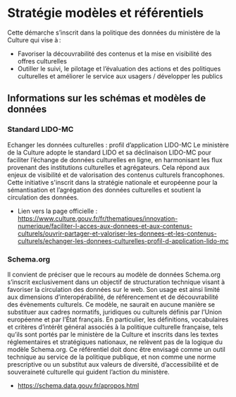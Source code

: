 ﻿# Stratégie modèles et référentiels 

Cette démarche s’inscrit dans la politique des données du ministère de la Culture qui vise à :  

* Favoriser la découvrabilité des contenus et la mise en visibilité des offres culturelles 
* Outiller le suivi, le pilotage et l’évaluation des actions et des politiques culturelles et améliorer le service aux usagers / développer les publics

## Informations sur les schémas et modèles de données

### Standard LIDO-MC
Echanger les données culturelles : profil d’application LIDO-MC
Le ministère de la Culture adopte le standard LIDO et sa déclinaison LIDO-MC pour faciliter l’échange de données culturelles en ligne, en harmonisant les flux provenant des institutions culturelles et agrégateurs. Cela répond aux enjeux de visibilité et de valorisation des contenus culturels francophones. Cette initiative s'inscrit dans la stratégie nationale et européenne pour la sémantisation et l’agrégation des données culturelles et soutient la circulation des données.

* Lien vers la page officielle : https://www.culture.gouv.fr/fr/thematiques/innovation-numerique/faciliter-l-acces-aux-donnees-et-aux-contenus-culturels/ouvrir-partager-et-valoriser-les-donnees-et-les-contenus-culturels/echanger-les-donnees-culturelles-profil-d-application-lido-mc

### Schema.org
Il convient de préciser que le recours au modèle de données Schema.org s’inscrit exclusivement dans un objectif de structuration technique visant à favoriser la circulation des données sur le web. Son usage est ainsi limité aux dimensions d’interopérabilité, de référencement et de découvrabilité des évènements culturels. Ce modèle, ne saurait en aucune manière se substituer aux cadres normatifs, juridiques ou culturels définis par l’Union européenne et par l’État français. En particulier, les définitions, vocabulaires et critères d’intérêt général associés à la politique culturelle française, tels qu’ils sont portés par le ministère de la Culture et inscrits dans les textes réglementaires et stratégiques nationaux, ne relèvent pas de la logique du modèle Schema.org. Ce référentiel doit donc être envisagé comme un outil technique au service de la politique publique, et non comme une norme prescriptive ou un substitut aux valeurs de diversité, d’accessibilité et de souveraineté culturelle qui guident l’action du ministère. 

* https://schema.data.gouv.fr/apropos.html
